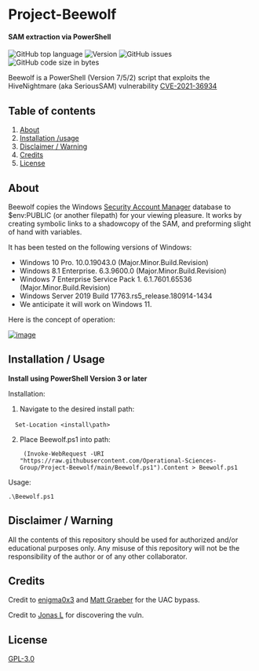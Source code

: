 # Project-Beewolf
#### SAM extraction via PowerShell
![GitHub top language](https://img.shields.io/github/languages/top/Operational-Sciences-Group/Project-birddog?label=PowerShell&logo=powershell&style=plastic)
![Version](https://img.shields.io/badge/Version-1.0-sucess?style=plastic)
![GitHub issues](https://img.shields.io/github/issues/Operational-Sciences-Group/Prussian-Red?logo=Github&style=plastic)
![GitHub code size in bytes](https://img.shields.io/github/languages/code-size/Operational-Sciences-Group/Project-Birddog?style=plastic)


Beewolf is a PowerShell (Version 7/5/2) script that exploits the HiveNightmare (aka SeriousSAM) vulnerability [CVE-2021-36934](https://msrc.microsoft.com/update-guide/en-US/vulnerability/CVE-2021-36934)

## Table of contents

1. [About](https://github.com/Operational-Sciences-Group/Project-Beewolf#about)
2. [Installation /usage](https://github.com/Operational-Sciences-Group/Project-Beewolf#installation--usage)
3. [Disclaimer / Warning](https://github.com/Operational-Sciences-Group/Project-Beewolf#disclaimer--warning)
4. [Credits](https://github.com/Operational-Sciences-Group/Project-Beewolf#credits)
5. [License](https://github.com/Operational-Sciences-Group/Project-Beewolf#license)

## About

Beewolf copies the Windows [Security Account Manager](https://docs.microsoft.com/en-us/previous-versions/windows/it-pro/windows-server-2003/cc756748(v=ws.10)?redirectedfrom=MSDN) database to $env:PUBLIC (or another filepath) for your viewing pleasure. It works by creating symbolic links to a shadowcopy of the SAM, and preforming slight of hand with variables.

It has been tested on the following versions of Windows:
- Windows 10 Pro.    10.0.19043.0 (Major.Minor.Build.Revision)
- Windows 8.1 Enterprise.    6.3.9600.0 (Major.Minor.Build.Revision)
- Windows 7 Enterprise Service Pack 1.   6.1.7601.65536 (Major.Minor.Build.Revision)
- Windows Server 2019 Build 17763.rs5_release.180914-1434
- We anticipate it will work on Windows 11. 

Here is the concept of operation:

<a href="https://ibb.co/rGZCdZH"><img src="https://i.ibb.co/4Zj61jp/image.jpg" alt="image" border="0"></a>

## Installation / Usage

**Install using PowerShell Version 3 or later**

Installation:

1. Navigate to the desired install path:

&emsp;```Set-Location <install\path>```

2. Place Beewolf.ps1 into path:

        (Invoke-WebRequest -URI "https://raw.githubusercontent.com/Operational-Sciences-Group/Project-Beewolf/main/Beewolf.ps1").Content > Beewolf.ps1

Usage:

```.\Beewolf.ps1```


## Disclaimer / Warning
All the contents of this repository should be used for authorized and/or educational purposes only. Any misuse of this repository will not be the responsibility of the author or of any other collaborator.

## Credits

Credit to [enigma0x3](https://web.archive.org/web/20210924173309/https://enigma0x3.net/2016/07/22/bypassing-uac-on-windows-10-using-disk-cleanup/) and [Matt Graeber](https://twitter.com/mattifestation) for the UAC bypass.

Credit to [Jonas L](https://web.archive.org/web/20210822093858/https://twitter.com/jonasLyk/status/1417205166172950531) for discovering the vuln.
## License
[GPL-3.0](https://github.com/Operational-Sciences-Group/Project-Beewolf/blob/main/LICENSE)
